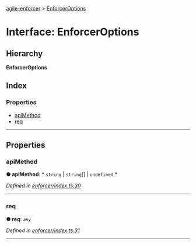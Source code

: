 [agile-enforcer](../README.md) > [EnforcerOptions](../interfaces/enforceroptions.md)

# Interface: EnforcerOptions

## Hierarchy

**EnforcerOptions**

## Index

### Properties

* [apiMethod](enforceroptions.md#apimethod)
* [req](enforceroptions.md#req)

---

## Properties

<a id="apimethod"></a>

###  apiMethod

**● apiMethod**: * `string` &#124; `string`[] &#124; `undefined`
*

*Defined in [enforcer/index.ts:30](https://github.com/Agile-IoT/agile-enforcer/blob/26f7c03/lib/enforcer/index.ts#L30)*

___
<a id="req"></a>

###  req

**● req**: *`any`*

*Defined in [enforcer/index.ts:31](https://github.com/Agile-IoT/agile-enforcer/blob/26f7c03/lib/enforcer/index.ts#L31)*

___

